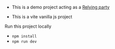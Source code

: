 - This is a demo project acting as a [Relying party](https://internetcomputer.org/docs/current/developer-docs/identity/verifiable-credentials/relying-party) 

- This is a vite vanilla js project

Run this project locally
- `npm install`
- `npm run dev`

